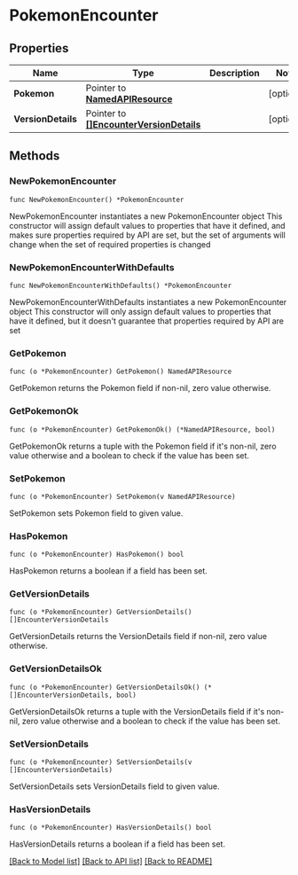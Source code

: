 # PokemonEncounter

## Properties

Name | Type | Description | Notes
------------ | ------------- | ------------- | -------------
**Pokemon** | Pointer to [**NamedAPIResource**](NamedAPIResource.md) |  | [optional] 
**VersionDetails** | Pointer to [**[]EncounterVersionDetails**](EncounterVersionDetails.md) |  | [optional] 

## Methods

### NewPokemonEncounter

`func NewPokemonEncounter() *PokemonEncounter`

NewPokemonEncounter instantiates a new PokemonEncounter object
This constructor will assign default values to properties that have it defined,
and makes sure properties required by API are set, but the set of arguments
will change when the set of required properties is changed

### NewPokemonEncounterWithDefaults

`func NewPokemonEncounterWithDefaults() *PokemonEncounter`

NewPokemonEncounterWithDefaults instantiates a new PokemonEncounter object
This constructor will only assign default values to properties that have it defined,
but it doesn't guarantee that properties required by API are set

### GetPokemon

`func (o *PokemonEncounter) GetPokemon() NamedAPIResource`

GetPokemon returns the Pokemon field if non-nil, zero value otherwise.

### GetPokemonOk

`func (o *PokemonEncounter) GetPokemonOk() (*NamedAPIResource, bool)`

GetPokemonOk returns a tuple with the Pokemon field if it's non-nil, zero value otherwise
and a boolean to check if the value has been set.

### SetPokemon

`func (o *PokemonEncounter) SetPokemon(v NamedAPIResource)`

SetPokemon sets Pokemon field to given value.

### HasPokemon

`func (o *PokemonEncounter) HasPokemon() bool`

HasPokemon returns a boolean if a field has been set.

### GetVersionDetails

`func (o *PokemonEncounter) GetVersionDetails() []EncounterVersionDetails`

GetVersionDetails returns the VersionDetails field if non-nil, zero value otherwise.

### GetVersionDetailsOk

`func (o *PokemonEncounter) GetVersionDetailsOk() (*[]EncounterVersionDetails, bool)`

GetVersionDetailsOk returns a tuple with the VersionDetails field if it's non-nil, zero value otherwise
and a boolean to check if the value has been set.

### SetVersionDetails

`func (o *PokemonEncounter) SetVersionDetails(v []EncounterVersionDetails)`

SetVersionDetails sets VersionDetails field to given value.

### HasVersionDetails

`func (o *PokemonEncounter) HasVersionDetails() bool`

HasVersionDetails returns a boolean if a field has been set.


[[Back to Model list]](../README.md#documentation-for-models) [[Back to API list]](../README.md#documentation-for-api-endpoints) [[Back to README]](../README.md)


